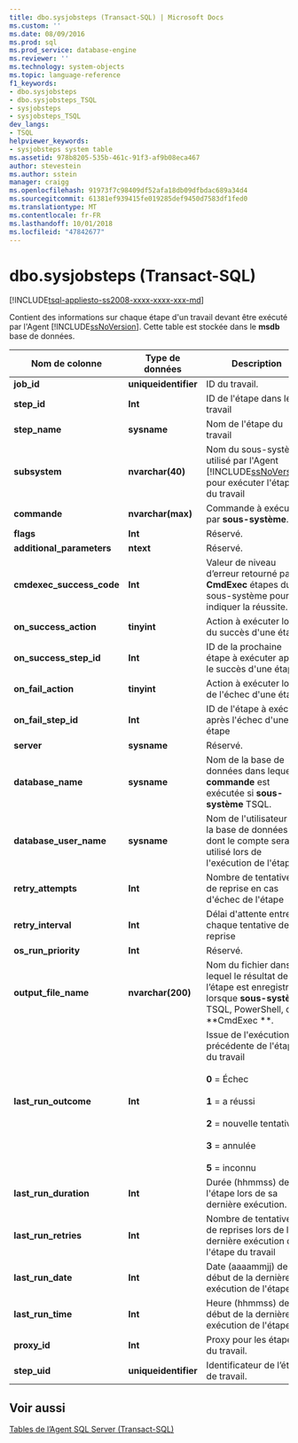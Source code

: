 ```yaml
---
title: dbo.sysjobsteps (Transact-SQL) | Microsoft Docs
ms.custom: ''
ms.date: 08/09/2016
ms.prod: sql
ms.prod_service: database-engine
ms.reviewer: ''
ms.technology: system-objects
ms.topic: language-reference
f1_keywords:
- dbo.sysjobsteps
- dbo.sysjobsteps_TSQL
- sysjobsteps
- sysjobsteps_TSQL
dev_langs:
- TSQL
helpviewer_keywords:
- sysjobsteps system table
ms.assetid: 978b8205-535b-461c-91f3-af9b08eca467
author: stevestein
ms.author: sstein
manager: craigg
ms.openlocfilehash: 91973f7c98409df52afa18db09dfbdac689a34d4
ms.sourcegitcommit: 61381ef939415fe019285def9450d7583df1fed0
ms.translationtype: MT
ms.contentlocale: fr-FR
ms.lasthandoff: 10/01/2018
ms.locfileid: "47842677"
---
```

# <a name="dbosysjobsteps-transact-sql"></a>dbo.sysjobsteps (Transact-SQL)
[!INCLUDE[tsql-appliesto-ss2008-xxxx-xxxx-xxx-md](../../includes/tsql-appliesto-ss2008-xxxx-xxxx-xxx-md.md)]

  Contient des informations sur chaque étape d'un travail devant être exécuté par l'Agent [!INCLUDE[ssNoVersion](../../includes/ssnoversion-md.md)]. Cette table est stockée dans le **msdb** base de données.  
  
|Nom de colonne|Type de données|Description|  
|-----------------|---------------|-----------------|  
|**job_id**|**uniqueidentifier**|ID du travail.|  
|**step_id**|**Int**|ID de l'étape dans le travail|  
|**step_name**|**sysname**|Nom de l'étape du travail|  
|**subsystem**|**nvarchar(40)**|Nom du sous-système utilisé par l'Agent [!INCLUDE[ssNoVersion](../../includes/ssnoversion-md.md)] pour exécuter l'étape du travail|  
|**commande**|**nvarchar(max)**|Commande à exécuter par **sous-système**.|  
|**flags**|**Int**|Réservé.|  
|**additional_parameters**|**ntext**|Réservé.|  
|**cmdexec_success_code**|**Int**|Valeur de niveau d’erreur retourné par **CmdExec** étapes du sous-système pour indiquer la réussite.|  
|**on_success_action**|**tinyint**|Action à exécuter lors du succès d'une étape|  
|**on_success_step_id**|**Int**|ID de la prochaine étape à exécuter après le succès d'une étape|  
|**on_fail_action**|**tinyint**|Action à exécuter lors de l'échec d'une étape|  
|**on_fail_step_id**|**Int**|ID de l'étape à exécuter après l'échec d'une étape|  
|**server**|**sysname**|Réservé.|  
|**database_name**|**sysname**|Nom de la base de données dans lequel **commande** est exécutée si **sous-système** TSQL.|  
|**database_user_name**|**sysname**|Nom de l'utilisateur de la base de données dont le compte sera utilisé lors de l'exécution de l'étape|  
|**retry_attempts**|**Int**|Nombre de tentatives de reprise en cas d'échec de l'étape|  
|**retry_interval**|**Int**|Délai d'attente entre chaque tentative de reprise|  
|**os_run_priority**|**Int**|Réservé.|  
|**output_file_name**|**nvarchar(200)**|Nom du fichier dans lequel le résultat de l’étape est enregistré lorsque **sous-système** TSQL, PowerShell, ou **CmdExec ***.*|  
|**last_run_outcome**|**Int**|Issue de l'exécution précédente de l'étape du travail<br /><br /> **0** = Échec<br /><br /> **1** = a réussi<br /><br /> **2** = nouvelle tentative<br /><br /> **3** = annulée<br /><br /> **5** = inconnu|  
|**last_run_duration**|**Int**|Durée (hhmmss) de l'étape lors de sa dernière exécution.|  
|**last_run_retries**|**Int**|Nombre de tentatives de reprises lors de la dernière exécution de l'étape du travail|  
|**last_run_date**|**Int**|Date (aaaammjj) de début de la dernière exécution de l'étape.|  
|**last_run_time**|**Int**|Heure (hhmmss) de début de la dernière exécution de l'étape.|  
|**proxy_id**|**Int**|Proxy pour les étapes du travail.|  
|**step_uid**|**uniqueidentifier**|Identificateur de l’étape de travail.|  
  
## <a name="see-also"></a>Voir aussi  
 [Tables de l’Agent SQL Server &#40;Transact-SQL&#41;](../../relational-databases/system-tables/sql-server-agent-tables-transact-sql.md)  
  
  
